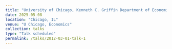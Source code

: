 ```yaml
---
title: "University of Chicago, Kenneth C. Griffin Department of Economics - Pregame (John List)"
date: 2025-05-08
location: "Chicago, IL"
venue: "U Chicago, Economics"
collection: talks
type: "Talk scheduled"
permalink: /talks/2012-03-01-talk-1
---
```




